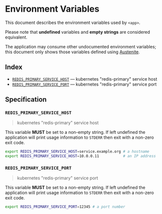 # Environment Variables

This document describes the environment variables used by `<app>`.

Please note that **undefined** variables and **empty strings** are considered
equivalent.

The application may consume other undocumented environment variables; this
document only shows those variables defined using [Austenite].

[austenite]: https://github.com/eloquent/austenite

## Index

-   [`REDIS_PRIMARY_SERVICE_HOST`](#REDIS_PRIMARY_SERVICE_HOST) — kubernetes "redis-primary" service host
-   [`REDIS_PRIMARY_SERVICE_PORT`](#REDIS_PRIMARY_SERVICE_PORT) — kubernetes "redis-primary" service port

## Specification

### `REDIS_PRIMARY_SERVICE_HOST`

> kubernetes "redis-primary" service host

This variable **MUST** be set to a non-empty string.
If left undefined the application will print usage information to `STDERR` then
exit with a non-zero exit code.

```sh
export REDIS_PRIMARY_SERVICE_HOST=service.example.org # a hostname
export REDIS_PRIMARY_SERVICE_HOST=10.0.0.11           # an IP address
```

### `REDIS_PRIMARY_SERVICE_PORT`

> kubernetes "redis-primary" service port

This variable **MUST** be set to a non-empty string.
If left undefined the application will print usage information to `STDERR` then
exit with a non-zero exit code.

```sh
export REDIS_PRIMARY_SERVICE_PORT=12345 # a port number
```
